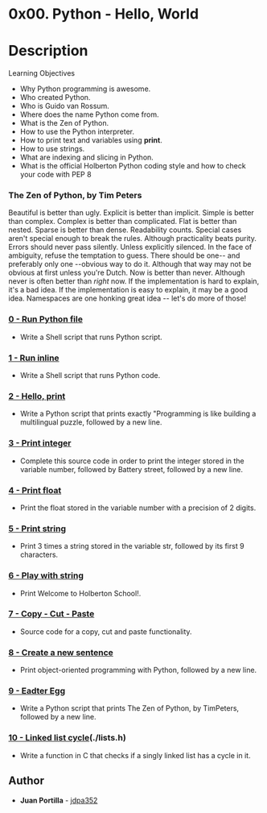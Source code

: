 # 0x00. Python - Hello, World

# Description

Learning Objectives
* Why Python programming is awesome.
* Who created Python.
* Who is Guido van Rossum.
* Where does the name Python come from.
* What is the Zen of Python.
* How to use the Python interpreter.
* How to print text and variables using **print**.
* How to use strings.
* What are indexing and slicing in Python.
* What is the official Holberton Python coding style and how to check your code with PEP 8

### The Zen of Python, by Tim Peters

Beautiful is better than ugly.
Explicit is better than implicit.
Simple is better than complex.
Complex is better than complicated.
Flat is better than nested.
Sparse is better than dense.
Readability counts.
Special cases aren't special enough to break the rules.
Although practicality beats purity.
Errors should never pass silently.
Unless explicitly silenced.
In the face of ambiguity, refuse the temptation to guess.
There should be one-- and preferably only one --obvious way to do it.
Although that way may not be obvious at first unless you're Dutch.
Now is better than never.
Although never is often better than *right* now.
If the implementation is hard to explain, it's a bad idea.
If the implementation is easy to explain, it may be a good idea.
Namespaces are one honking great idea -- let's do more of those!

### [0 - Run Python file](./0-run)
* Write a Shell script that runs Python script.

### [1 - Run inline](./1-run_inline)
* Write a Shell script that runs Python code.

### [2 - Hello, print](./2-print.py)
* Write a Python script that prints exactly "Programming is like building a multilingual puzzle, followed by a new line.

### [3 - Print integer](./3-print_number.py)
* Complete this source code in order to print the integer stored in the variable number, followed by Battery street, followed by a new line.

### [4 - Print float](./4-print_float.py)
* Print the float stored in the variable number with a precision of 2 digits.

### [5 - Print string](./5-print_string.py)
* Print 3 times a string stored in the variable str, followed by its first 9 characters.

### [6 - Play with string](./6-concat.py)
* Print Welcome to Holberton School!.

### [7 - Copy - Cut - Paste](./7-edges.py)
* Source code for a copy, cut and paste functionality.

### [8 - Create a new sentence](./8-concat_edges.py)
* Print object-oriented programming with Python, followed by a new line.

### [9 - Eadter Egg](./9-easter_egg.py)
* Write a Python script that prints The Zen of Python, by TimPeters, followed by a new line.

### [10 - Linked list cycle](./10-check_cycle.c)(./lists.h)
* Write a function in C that checks if a singly linked list has a cycle in it.

## Author
* **Juan Portilla** - [jdpa352](https://github.com/Jdpa357)